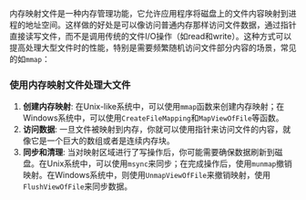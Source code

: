 内存映射文件是一种内存管理功能，它允许应用程序将磁盘上的文件内容映射到进程的地址空间。这样做的好处是可以像访问普通内存那样访问文件数据，通过指针直接读写文件，而不是调用传统的文件I/O操作（如read和write）。这种方式可以提高处理大型文件时的性能，特别是需要频繁随机访问文件部分内容的场景，常见的如`mmap`：

### 使用内存映射文件处理大文件

1. **创建内存映射**: 在Unix-like系统中，可以使用`mmap`函数来创建内存映射；在Windows系统中，可以使用`CreateFileMapping`和`MapViewOfFile`等函数。
2. **访问数据**: 一旦文件被映射到内存，你就可以使用指针来访问文件的内容，就像它是一个巨大的数组或者是连续内存块。
3. **同步和清理**: 当对映射区域进行了写操作后，你可能需要确保数据刷新到磁盘。在Unix系统中，可以使用`msync`来同步；在完成操作后，使用`munmap`撤销映射。在Windows系统中，则使用`UnmapViewOfFile`来撤销映射，使用`FlushViewOfFile`来同步数据。